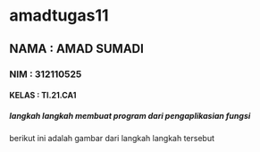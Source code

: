 # amadtugas11
## NAMA : AMAD SUMADI
### NIM : 312110525
#### KELAS : TI.21.CA1

##### langkah langkah membuat program dari pengaplikasian fungsi
berikut ini adalah gambar dari langkah langkah tersebut
 
